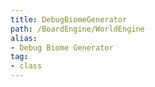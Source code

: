 ```yaml
---
title: DebugBiomeGenerator
path: /BoardEngine/WorldEngine
alias: 
- Debug Biome Generator
tag: 
- class
---
```

